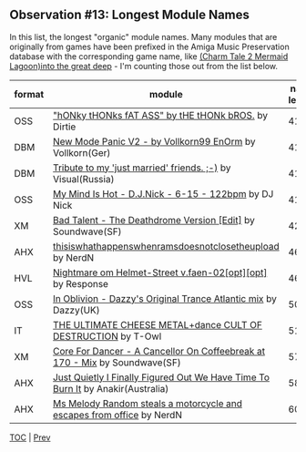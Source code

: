 ## Observation #13: Longest Module Names

In this list, the longest "organic" module names. Many modules that are originally from games have been prefixed in the Amiga Music Preservation database with the corresponding game name, like [(Charm Tale 2 Mermaid Lagoon)into the great deep](https://4champ.net/mod?id=117455) - I'm counting those out from the list below.

| format | module | name length |
|--------|--------|-------------|
| OSS | ["hONky tHONks fAT ASS" by tHE tHONk bROS.](https://4champ.net/mod?id=89300) by Dirtie | 41
| DBM | [New Mode Panic V2 - by Vollkorn99   EnOrm](https://4champ.net/mod?id=106054) by Vollkorn(Ger) | 41
| DBM | [Tribute to my 'just married' friends. ;-)](https://4champ.net/mod?id=122450) by Visual(Russia) | 41
| OSS | [My Mind Is Hot - D.J.Nick - 6-15 - 122bpm](https://4champ.net/mod?id=141276) by DJ Nick | 41
| XM | [Bad Talent - The Deathdrome Version [Edit]](https://4champ.net/mod?id=103866) by Soundwave(SF) | 42
| AHX | [thisiswhathappenswhenramsdoesnotclosetheupload](https://4champ.net/mod?id=136296) by NerdN | 46
| HVL | [Nightmare om Helmet-Street v.faen-02[opt][opt]](https://4champ.net/mod?id=141365) by Response | 46
| OSS | [In Oblivion - Dazzy's Original Trance Atlantic mix](https://4champ.net/mod?id=102942) by Dazzy(UK) | 50
| IT | [THE ULTIMATE CHEESE METAL+dance CULT OF DESTRUCTION](https://4champ.net/mod?id=69243) by T-Owl | 51
| XM | [Core For Dancer - A Cancellor On Coffeebreak at 170 - Mix](https://4champ.net/mod?id=103867) by Soundwave(SF) | 57
| AHX | [Just Quietly I Finally Figured Out We Have Time To Burn It](https://4champ.net/mod?id=112677) by Anakir(Australia) | 58
| AHX | [Ms Melody Random steals a motorcycle and escapes from office](https://4champ.net/mod?id=136295) by NerdN | 60

[TOC](ds_toc.md) | [Prev](ds_12.md)